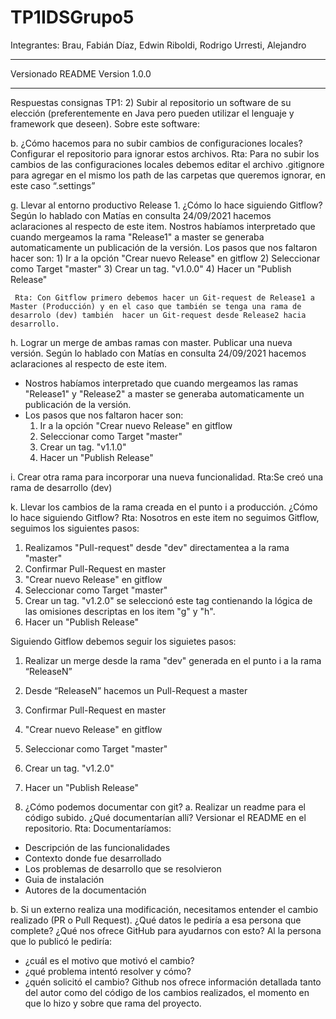 # TP1IDSGrupo5
Integrantes:
Brau, Fabián
Díaz, Edwin
Riboldi, Rodrigo
Urresti, Alejandro

-----------------------------------------------------------------------------------------------------------
Versionado README
Version 1.0.0






-----------------------------------------------------------------------------------------------------------
Respuestas consignas TP1:
2)	Subir al repositorio un software de su elección (preferentemente en Java pero pueden utilizar el lenguaje y framework que deseen). Sobre este software:

b.	¿Cómo hacemos para no subir cambios de configuraciones locales? Configurar el repositorio para ignorar estos archivos.
Rta: Para no subir los cambios de las configuraciones locales debemos editar el archivo .gitignore para agregar en el mismo los path de las carpetas que queremos ignorar, en este caso “.settings”

g.	Llevar al entorno productivo Release 1. ¿Cómo lo hace siguiendo Gitflow?
    Según lo hablado con Matías en consulta 24/09/2021 hacemos aclaraciones al respecto de este item.
    Nostros habíamos interpretado que cuando mergeamos la rama "Release1" a master se generaba automaticamente un publicación de la versión.
    Los pasos que nos faltaron hacer son:
      1) Ir a la opción "Crear nuevo Release" en gitflow
      2) Seleccionar como Target "master"
      3) Crear un tag. "v1.0.0" 
      4) Hacer un "Publish Release"
      
     Rta: Con Gitflow primero debemos hacer un Git-request de Release1 a Master (Producción) y en el caso que también se tenga una rama de desarrolo (dev) también  hacer un Git-request desde Release2 hacia desarrollo.

h.	Lograr un merge de ambas ramas con master. Publicar una nueva versión.
Según lo hablado con Matías en consulta 24/09/2021 hacemos aclaraciones al respecto de este item.
  * Nostros habíamos interpretado que cuando mergeamos las ramas "Release1" y "Release2" a master se generaba automaticamente un publicación de la versión.
  * Los pasos que nos faltaron hacer son:
      1) Ir a la opción "Crear nuevo Release" en gitflow
      2) Seleccionar como Target "master"
      3) Crear un tag. "v1.1.0" 
      4) Hacer un "Publish Release"

i.	Crear otra rama para incorporar una nueva funcionalidad.
   Rta:Se creó una rama de desarrollo (dev)

k.	Llevar los cambios de la rama creada en el punto i a producción. ¿Cómo lo hace siguiendo Gitflow?
Rta: Nosotros en este item no seguimos Gitflow, seguimos los siguientes pasos:
  1) Realizamos "Pull-request" desde "dev" directamentea a la rama "master"
  2) Confirmar Pull-Request en master
  3) "Crear nuevo Release" en gitflow
  4) Seleccionar como Target "master"
  5) Crear un tag. "v1.2.0" se seleccionó este tag contienando la lógica de las omisiones descriptas en los item "g" y "h".
  6) Hacer un "Publish Release"

Siguiendo Gitflow debemos seguir los siguietes pasos:
  1) Realizar un merge desde la rama "dev" generada en el punto i a la rama “ReleaseN”
  2) Desde “ReleaseN” hacemos un Pull-Request a master
  3) Confirmar Pull-Request en master
  4) "Crear nuevo Release" en gitflow
  5) Seleccionar como Target "master"
  6) Crear un tag. "v1.2.0" 
  7) Hacer un "Publish Release"

3)	¿Cómo podemos documentar con git? 
a.	Realizar un readme para el código subido. ¿Qué documentarían allí? Versionar el README en el repositorio.
Rta: Documentaríamos:
  * Descripción de las funcionalidades
  * Contexto donde fue desarrollado
  * Los problemas de desarrollo que se resolvieron
  * Guia de instalación
  * Autores de la documentación

b.	Si un externo realiza una modificación, necesitamos entender el cambio realizado (PR o Pull Request). ¿Qué datos le pediría a esa persona que complete? ¿Qué nos ofrece GitHub para ayudarnos con esto?
Al la persona que lo publicó le pediría: 
 * ¿cuál es el motivo que motivó el cambio?
 * ¿qué problema intentó resolver y cómo?
 * ¿quén solicitó el cambio?
 Github nos ofrece información detallada tanto del autor como del código de los cambios realizados, el momento en que lo hizo y sobre que rama del proyecto.
 


